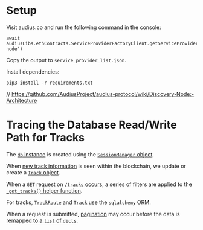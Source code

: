 # Setup

Visit audius.co and run the following command in the console:

```
await audiusLibs.ethContracts.ServiceProviderFactoryClient.getServiceProviderList('discovery-node')
```

Copy the output to `service_provider_list.json`.

Install dependencies:

```
pip3 install -r requirements.txt
```

 // https://github.com/AudiusProject/audius-protocol/wiki/Discovery-Node:-Architecture

# Tracing the Database Read/Write Path for Tracks

The [`db` instance](https://github.com/AudiusProject/audius-protocol/blob/32c4e9003aaeb2f827191f088bd7492012ec7ed9/discovery-provider/src/app.py#L506-L508) is created using the [`SessionManager` object](https://github.com/AudiusProject/audius-protocol/blob/32c4e9003aaeb2f827191f088bd7492012ec7ed9/discovery-provider/src/utils/session_manager.py).

When [new track information](https://github.com/AudiusProject/audius-protocol/blob/32c4e9003aaeb2f827191f088bd7492012ec7ed9/discovery-provider/src/tasks/tracks.py#L74) is seen within the blockchain, we update or create a [`Track` object](https://github.com/AudiusProject/audius-protocol/blob/32c4e9003aaeb2f827191f088bd7492012ec7ed9/discovery-provider/src/tasks/tracks.py#L143-L162).

When a `GET` request on [`/tracks` occurs](https://github.com/AudiusProject/audius-protocol/blob/32c4e9003aaeb2f827191f088bd7492012ec7ed9/discovery-provider/src/queries/queries.py#L95), a series of filters are applied to the [`_get_tracks()` helper function](https://github.com/AudiusProject/audius-protocol/blob/32c4e9003aaeb2f827191f088bd7492012ec7ed9/discovery-provider/src/queries/get_tracks.py#L42).

For tracks, [`TrackRoute`](https://github.com/AudiusProject/audius-protocol/blob/32c4e9003aaeb2f827191f088bd7492012ec7ed9/discovery-provider/src/models/track_route.py#L22) and [`Track`](https://github.com/AudiusProject/audius-protocol/blob/025f2f35e270335baf320de9d1bee82c37408ffe/discovery-provider/src/models/models.py#L312) use the `sqlalchemy` ORM.

When a request is submitted, [pagination](https://github.com/AudiusProject/audius-protocol/blob/025f2f35e270335baf320de9d1bee82c37408ffe/discovery-provider/src/queries/query_helpers.py#L996) may occur before the data is [remapped to a `list` of `dicts`](https://github.com/AudiusProject/audius-protocol/blob/025f2f35e270335baf320de9d1bee82c37408ffe/discovery-provider/src/utils/helpers.py#L140).

